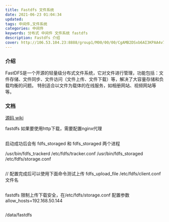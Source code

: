 ```yaml
---
title: Fastdfs 文件系统
date: 2021-06-23 01:04:34
updated:
tags: 中间件,文件系统  
categories: 中间件 
keywords: 分布式 中间件 文件系统 fastdfs
description: Fastdfs 介绍
cover: http://106.53.104.23:8888/group1/M00/00/00/CgAMB2DSxb6AI3KPAA4v7j_0ybc88.jpeg  
---
```

### 介绍
FastDFS是一个开源的轻量级分布式文件系统，它对文件进行管理，功能包括：文件存储、文件同步、文件访问（文件上传、文件下载）等，解决了大容量存储和负载均衡的问题。 特别适合以文件为载体的在线服务，如相册网站、视频网站等等。

### 文档
[源码 wiki](https://github.com/happyfish100/fastdfs/wiki)

fastdfs 如果要使用http下载，需要配置nginx代理
```

```
启动成功后会有 fdfs_storaged 和 fdfs_storaged 两个进程

/usr/bin/fdfs_trackerd /etc/fdfs/tracker.conf
/usr/bin/fdfs_storaged /etc/fdfs/storage.conf

```

```
// 配置完成后可以使用下面命令测试上传
fdfs_upload_file /etc/fdfs/client.conf 文件名
```

```
fastdfs 限制上传下载安全，在/etc/fdfs/storage.conf 配置参数allow_hosts=192.168.50.144
```

```
/data/fastdfs
```


